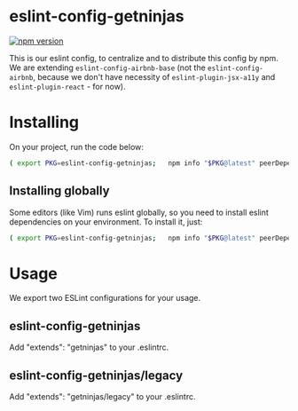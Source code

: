 # eslint-config-getninjas

[![npm version](https://badge.fury.io/js/eslint-config-getninjas.svg)](https://badge.fury.io/js/eslint-config-getninjas)

This is our eslint config, to centralize and to distribute this config by npm. We are extending `eslint-config-airbnb-base` (not the `eslint-config-airbnb`, because we don't have necessity of `eslint-plugin-jsx-a11y` and `eslint-plugin-react` - for now).

# Installing
On your project, run the code below:

```Bash
( export PKG=eslint-config-getninjas;   npm info "$PKG@latest" peerDependencies --json | command sed 's/[\{\},]//g ; s/: /@/g' | xargs npm install --save-dev "$PKG@latest"; )
```
## Installing globally

Some editors (like Vim) runs eslint globally, so you need to install eslint dependencies on your environment. To install it, just:

```Bash
( export PKG=eslint-config-getninjas;   npm info "$PKG@latest" peerDependencies --json | command sed 's/[\{\},]//g ; s/: /@/g' | xargs npm install -g "$PKG@latest"; )
```

# Usage
We export two ESLint configurations for your usage.

## eslint-config-getninjas

Add "extends": "getninjas" to your .eslintrc.

## eslint-config-getninjas/legacy

Add "extends": "getninjas/legacy" to your .eslintrc.